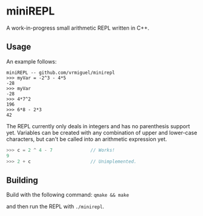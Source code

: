 # miniREPL

A work-in-progress small arithmetic REPL written in C++.

## Usage

An example follows:
```Python3
miniREPL -- github.com/vrmiguel/minirepl
>>> myVar = -2^3 - 4*5
-28
>>> myVar
-28
>>> 4*7^2
196
>>> 6*8 - 2*3
42
```

The REPL currently only deals in integers and has no parenthesis support yet.
Variables can be created with any combination of upper and lower-case characters, but can't be called into an arithmetic expression yet.

```C
>>> c = 2 ^ 4 - 7              // Works!
9
>>> 2 + c                      // Unimplemented.
```

## Building

Build with the following command:
```qmake && make```

and then run the REPL with `./minirepl`.
